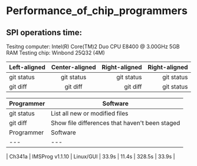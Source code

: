 # Performance_of_chip_programmers

## SPI operations time:

Tesitng computer: Intel(R) Core(TM)2 Duo CPU     E8400  @ 3.00GHz 5GB RAM
Testing chip: Winbond 25Q32 (4M)

| Left-aligned | Center-aligned | Right-aligned | Right-aligned |
| :---         |     :---:      |          ---: |          ---: |
| git status   | git status     | git status    | git status    |
| git diff     | git diff       | git diff      | git status    |


| Programmer | Software |
| --- | --- |
| git status | List all new or modified files |
| git diff | Show file differences that haven't been staged |
| Programmer | Software | Platform | Reading | Erasing | Writing | Veryfying |
| --- | --- | --- | --- | --- | --- |

| Ch341a | IMSProg v1.1.10 | Linux/GUI | 33.9s | 11.4s | 328.5s | 33.9s |
